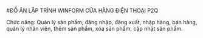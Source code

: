 #ĐỒ ÁN LẬP TRÌNH WINFORM CỬA HÀNG ĐIỆN THOẠI P2Q

Chức năng: Quản lý sản phẩm, đăng nhập, đăng xuất, nhập hàng, bán hàng, quản lý nhân viên, thêm sản phẩm, xóa sản phẩm, cập nhật sản phẩm.
